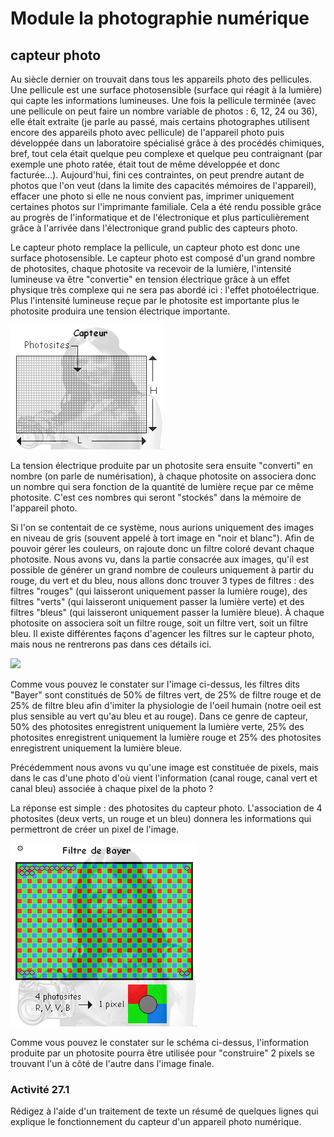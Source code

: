 # Module la photographie numérique
##  capteur photo

Au siècle dernier on trouvait dans tous les appareils photo des pellicules. Une pellicule est une surface photosensible (surface qui réagit à la lumière) qui capte les informations lumineuses. Une fois la pellicule terminée (avec une pellicule on peut faire un nombre variable de photos : 6, 12, 24 ou 36), elle était extraite (je parle au passé, mais certains photographes utilisent encore des appareils photo avec pellicule) de l'appareil photo puis développée dans un laboratoire spécialisé grâce à des procédés chimiques, bref, tout cela était quelque peu complexe et quelque peu contraignant (par exemple une photo ratée, était tout de même développée et donc facturée...). Aujourd'hui, fini ces contraintes, on peut prendre autant de photos que l'on veut (dans la limite des capacités mémoires de l'appareil), effacer une photo si elle ne nous convient pas, imprimer uniquement certaines photos sur l'imprimante familiale. Cela a été rendu possible grâce au progrès de l'informatique et de l'électronique et plus particulièrement grâce à l'arrivée dans l'électronique grand public des capteurs photo.

Le capteur photo remplace la pellicule, un capteur photo est donc une surface photosensible. Le capteur photo est composé d'un grand nombre de photosites, chaque photosite va recevoir de la lumière, l'intensité lumineuse va être "convertie" en tension électrique grâce à un effet physique très complexe qui ne sera pas abordé ici : l'effet photoélectrique. Plus l'intensité lumineuse reçue par le photosite est importante plus le photosite produira une tension électrique importante.

![](img/capteur.png)

La tension électrique produite par un photosite sera ensuite "converti" en nombre (on parle de numérisation), à chaque photosite on associera donc un nombre qui sera fonction de la quantité de lumière reçue par ce même photosite. C'est ces nombres qui seront "stockés" dans la mémoire de l'appareil photo.

Si l'on se contentait de ce système, nous aurions uniquement des images en niveau de gris (souvent appelé à tort image en "noir et blanc"). Afin de pouvoir gérer les couleurs, on rajoute donc un filtre coloré devant chaque photosite. Nous avons vu, dans la partie consacrée aux images, qu'il est possible de générer un grand nombre de couleurs uniquement à partir du rouge, du vert et du bleu, nous allons donc trouver 3 types de filtres : des filtres "rouges" (qui laisseront uniquement passer la lumière rouge), des filtres "verts" (qui laisseront uniquement passer la lumière verte) et des filtres "bleus" (qui laisseront uniquement passer la lumière bleue). À chaque photosite on associera soit un filtre rouge, soit un filtre vert, soit un filtre bleu. Il existe différentes façons d'agencer les filtres sur le capteur photo, mais nous ne rentrerons pas dans ces détails ici.

![](https://pixees.fr/informatiquelycee/sec/img/capteur-ccd-cmos.gif)

Comme vous pouvez le constater sur l'image ci-dessus, les filtres dits "Bayer" sont constitués de 50% de filtres vert, de 25% de filtre rouge et de 25% de filtre bleu afin d'imiter la physiologie de l'oeil humain (notre oeil est plus sensible au vert qu'au bleu et au rouge). Dans ce genre de capteur, 50% des photosites enregistrent uniquement la lumière verte, 25% des photosites enregistrent uniquement la lumière rouge et 25% des photosites enregistrent uniquement la lumière bleue.

Précédemment nous avons vu qu'une image est constituée de pixels, mais dans le cas d'une photo d'où vient l'information (canal rouge, canal vert et canal bleu) associée à chaque pixel de la photo ?

La réponse est simple : des photosites du capteur photo. L'association de 4 photosites (deux verts, un rouge et un bleu) donnera les informations qui permettront de créer un pixel de l'image.

![](img/photosites.png)

Comme vous pouvez le constater sur le schéma ci-dessus, l'information produite par un photosite pourra être utilisée pour "construire" 2 pixels se trouvant l'un à côté de l'autre dans l'image finale.

### Activité 27.1

Rédigez à l'aide d'un traitement de texte un résumé de quelques lignes qui explique le fonctionnement du capteur d'un appareil photo numérique.